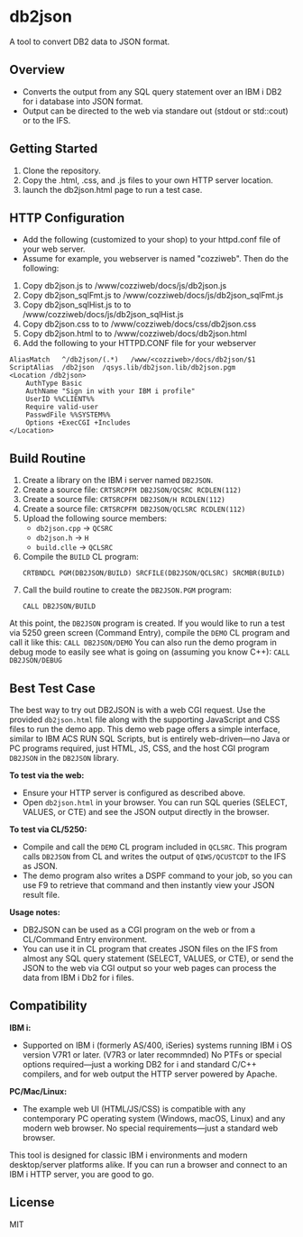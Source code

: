 
# db2json

A tool to convert DB2 data to JSON format.

## Overview
- Converts the output from any SQL query statement over an IBM i DB2 for i database into JSON format.
- Output can be directed to the web via standare out (stdout or std::cout) or to the IFS.


## Getting Started
1. Clone the repository.
2. Copy the .html, .css, and .js files to your own HTTP server location.
3. launch the db2json.html page to run a test case.

## HTTP Configuration
- Add the following (customized to your shop) to your httpd.conf file of your web server.
- Assume for example, you webserver is named "cozziweb". Then do the following:
1. Copy db2json.js to /www/cozziweb/docs/js/db2json.js
2. Copy db2json_sqlFmt.js to /www/cozziweb/docs/js/db2json_sqlFmt.js
3. Copy db2json_sqlHist.js to to /www/cozziweb/docs/js/db2json_sqlHist.js
4. Copy db2json.css to to /www/cozziweb/docs/css/db2json.css
5. Copy db2json.html to to /www/cozziweb/docs/db2json.html
6. Add the following to your HTTPD.CONF file for your webserver
```
AliasMatch   ^/db2json/(.*)   /www/<cozziweb>/docs/db2json/$1
ScriptAlias  /db2json  /qsys.lib/db2json.lib/db2json.pgm
<Location /db2json>
    AuthType Basic
    AuthName "Sign in with your IBM i profile"
    UserID %%CLIENT%%
    Require valid-user
    PasswdFile %%SYSTEM%%
    Options +ExecCGI +Includes
</Location>
```

## Build Routine
1. Create a library on the IBM i server named `DB2JSON`.
2. Create a source file: `CRTSRCPFM DB2JSON/QCSRC RCDLEN(112)`
3. Create a source file: `CRTSRCPFM DB2JSON/H RCDLEN(112)`
4. Create a source file: `CRTSRCPFM DB2JSON/QCLSRC RCDLEN(112)`
5. Upload the following source members:
     - `db2json.cpp` → `QCSRC`
     - `db2json.h` → `H`
     - `build.clle` → `QCLSRC`
6. Compile the `BUILD` CL program:
    ```
    CRTBNDCL PGM(DB2JSON/BUILD) SRCFILE(DB2JSON/QCLSRC) SRCMBR(BUILD)
    ```
7. Call the build routine to create the `DB2JSON.PGM` program:
    ```
    CALL DB2JSON/BUILD
    ```

At this point, the `DB2JSON` program is created. If you would like to run a test via 5250 green screen (Command Entry), compile the `DEMO` CL program and call it like this:
    ```
    CALL DB2JSON/DEMO
    ```
You can also run the demo program in debug mode to easily see what is going on (assuming you know C++):
    ```
    CALL DB2JSON/DEBUG
    ```


## Best Test Case

The best way to try out DB2JSON is with a web CGI request. Use the provided `db2json.html` file along with the supporting JavaScript and CSS files to run the demo app. This demo web page offers a simple interface, similar to IBM ACS RUN SQL Scripts, but is entirely web-driven—no Java or PC programs required, just HTML, JS, CSS, and the host CGI program `DB2JSON` in the `DB2JSON` library.

**To test via the web:**
- Ensure your HTTP server is configured as described above.
- Open `db2json.html` in your browser. You can run SQL queries (SELECT, VALUES, or CTE) and see the JSON output directly in the browser.

**To test via CL/5250:**
- Compile and call the `DEMO` CL program included in `QCLSRC`. This program calls `DB2JSON` from CL and writes the output of `QIWS/QCUSTCDT` to the IFS as JSON.
- The demo program also writes a DSPF command to your job, so you can use F9 to retrieve that command and then instantly view your JSON result file.

**Usage notes:**
- DB2JSON can be used as a CGI program on the web or from a CL/Command Entry environment.
- You can use it in CL program that creates JSON files on the IFS from almost any SQL query statement (SELECT, VALUES, or CTE), or send the JSON to the web via CGI output so your web pages can process the data from IBM i Db2 for i files.

## Compatibility

**IBM i:**
- Supported on IBM i (formerly AS/400, iSeries) systems running IBM i OS version V7R1 or later. (V7R3 or later recommnded) No PTFs or special options required—just a working DB2 for i and standard C/C++ compilers, and for web output the HTTP server powered by Apache.

**PC/Mac/Linux:**
- The example web UI (HTML/JS/CSS) is compatible with any contemporary PC operating system (Windows, macOS, Linux) and any modern web browser. No special requirements—just a standard web browser.

This tool is designed for classic IBM i environments and modern desktop/server platforms alike. If you can run a browser and connect to an IBM i HTTP server, you are good to go.


## License
MIT
